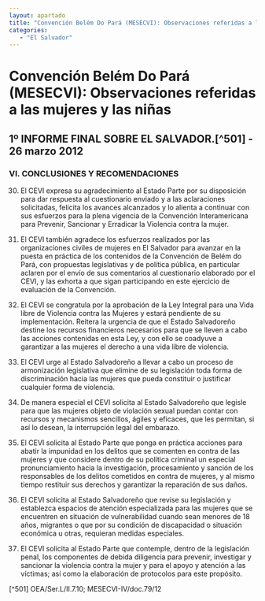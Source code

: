 ```yaml
---
layout: apartado
title: "Convención Belém Do Pará (MESECVI): Observaciones referidas a las mujeres y las niñas"
categories:
   - "El Salvador"
---
```

# Convención Belém Do Pará (MESECVI): Observaciones referidas a las mujeres y las niñas


## 1º INFORME FINAL SOBRE EL SALVADOR.[^501] - 26 marzo 2012

### VI. CONCLUSIONES Y RECOMENDACIONES

30. El CEVI expresa su agradecimiento al Estado Parte por su disposición
para dar respuesta al cuestionario enviado y a las aclaraciones
solicitadas, felicita los avances alcanzados y lo alienta a continuar con
sus esfuerzos para la plena vigencia de la Convención Interamericana para
Prevenir, Sancionar y Erradicar la Violencia contra la mujer.

31. El CEVI también agradece los esfuerzos realizados por las
organizaciones civiles de mujeres en El Salvador para avanzar en la puesta
en práctica de los contenidos de la Convención de Belém do Pará, con
propuestas legislativas y de política pública, en particular aclaren por el
envío de sus comentarios al cuestionario elaborado por el CEVI, y las
exhorta a que sigan participando en este ejercicio de evaluación de la
Convención.

32. El CEVI se congratula por la aprobación de la Ley Integral para una
Vida libre de Violencia contra las Mujeres y estará pendiente de su
implementación. Reitera la urgencia de que el Estado Salvadoreño destine
los recursos financieros necesarios para que se lleven a cabo las acciones
contenidas en esta Ley, y con ello se coadyuve a garantizar a las mujeres
el derecho a una vida libre de violencia.

33. El CEVI urge al Estado Salvadoreño a llevar a cabo un proceso de
armonización legislativa que elimine de su legislación toda forma de
discriminación hacia las mujeres que pueda constituir o justificar
cualquier forma de violencia.

34. De manera especial el CEVI solicita al Estado Salvadoreño que legisle
para que las mujeres objeto de violación sexual puedan contar con recursos
y mecanismos sencillos, ágiles y eficaces, que les permitan, si así lo
desean, la interrupción legal del embarazo.

35. El CEVI solicita al Estado Parte que ponga en práctica acciones para
abatir la impunidad en los delitos que se comenten en contra de las mujeres
y que considere dentro de su política criminal un especial pronunciamiento
hacia la investigación, procesamiento y sanción de los responsables de los
delitos cometidos en contra de mujeres, y al mismo tiempo restituir sus
derechos y garantizar la reparación de sus daños.

36. El CEVI solicita al Estado Salvadoreño que revise su legislación y
establezca espacios de atención especializada para las mujeres que se
encuentren en situación de vulnerabilidad cuando sean menores de 18 años,
migrantes o que por su condición de discapacidad o situación económica u
otras, requieran medidas especiales.

37. El CEVI solicita al Estado Parte que contemple, dentro de la
legislación penal, los componentes de debida diligencia para prevenir,
investigar y sancionar la violencia contra la mujer y para el apoyo y
atención a las víctimas; así como la elaboración de protocolos para este
propósito.



[^501] OEA/Ser.L/II.7.10; MESECVI-IV/doc.79/12
